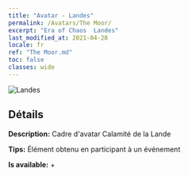 ```yaml
---
title: "Avatar - Landes"
permalink: /Avatars/The Moor/
excerpt: "Era of Chaos  Landes"
last_modified_at: 2021-04-28
locale: fr
ref: "The Moor.md"
toc: false
classes: wide
---
```

 ![Landes](/images/a/avatarFrame_70.png)

## Détails

 **Description:** Cadre d'avatar Calamité de la Lande 

 **Tips:** Élément obtenu en participant à un événement 

 **Is available:**  + 

